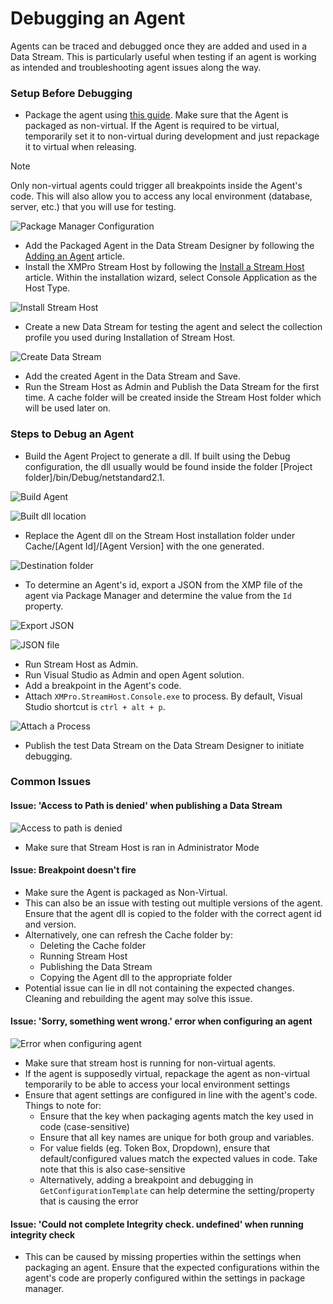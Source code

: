 # Debugging an Agent

Agents can be traced and debugged once they are added and used in a Data Stream. This is particularly useful when testing if an agent is working as intended and troubleshooting agent issues along the way.

### Setup Before Debugging

* Package the agent using [this guide](packaging-agents.md). Make sure that the Agent is packaged as non-virtual. If the Agent is required to be virtual, temporarily set it to non-virtual during development and just repackage it to virtual when releasing.

> [!NOTE]
> Only non-virtual agents could trigger all breakpoints inside the Agent's code. This will also allow you to access any local environment (database, server, etc.) that you will use for testing.

![Package Manager Configuration](/docs/images/debugging-package-manager.png)

* Add the Packaged Agent in the Data Stream Designer by following the [Adding an Agent](manage-agents.md#adding-an-agent) article.
* Install the XMPro Stream Host by following the [Install a Stream Host](../stream-host.md#how-to-install-a-stream-host) article. Within the installation wizard, select Console Application as the Host Type.

![Install Stream Host](/docs/images/debugging-install-stream-host.png)

* Create a new Data Stream for testing the agent and select the collection profile you used during Installation of Stream Host.

![Create Data Stream](/docs/images/debugging-create-data-stream.png)

* Add the created Agent in the Data Stream and Save.
* Run the Stream Host as Admin and Publish the Data Stream for the first time. A cache folder will be created inside the Stream Host folder which will be used later on.

### Steps to Debug an Agent

* Build the Agent Project to generate a dll. If built using the Debug configuration, the dll usually would be found inside the folder \[Project folder]/bin/Debug/netstandard2.1.

![Build Agent](/docs/images/debugging-build-agent.png)

![Built dll location](/docs/images/debugging-built-dll.png)

* Replace the Agent dll on the Stream Host installation folder under Cache/\[Agent Id]/\[Agent Version] with the one generated.

![Destination folder](/docs/images/debugging-destination-folder.png)

* To determine an Agent's id, export a JSON from the XMP file of the agent via Package Manager and determine the value from the `Id` property.

![Export JSON](/docs/images/debugging-export-json.png)

![JSON file](/docs/images/debugging-json-file.png)

* Run Stream Host as Admin.
* Run Visual Studio as Admin and open Agent solution.
* Add a breakpoint in the Agent's code.
* Attach `XMPro.StreamHost.Console.exe` to process. By default, Visual Studio shortcut is `ctrl + alt + p`.

![Attach a Process](/docs/images/debugging-attach-process.png)

* Publish the test Data Stream on the Data Stream Designer to initiate debugging.

### Common Issues

#### Issue: 'Access to Path is denied' when publishing a Data Stream

![Access to path is denied](/docs/images/debugging-access-denied.png)

* Make sure that Stream Host is ran in Administrator Mode

#### Issue: Breakpoint doesn't fire

* Make sure the Agent is packaged as Non-Virtual.
* This can also be an issue with testing out multiple versions of the agent. Ensure that the agent dll is copied to the folder with the correct agent id and version.
* Alternatively, one can refresh the Cache folder by:
  * Deleting the Cache folder
  * Running Stream Host
  * Publishing the Data Stream
  * Copying the Agent dll to the appropriate folder
* Potential issue can lie in dll not containing the expected changes. Cleaning and rebuilding the agent may solve this issue.

#### Issue: 'Sorry, something went wrong.' error when configuring an agent

![Error when configuring agent](/docs/images/debugging-error-configuring.png)

* Make sure that stream host is running for non-virtual agents.
* If the agent is supposedly virtual, repackage the agent as non-virtual temporarily to be able to access your local environment settings
* Ensure that agent settings are configured in line with the agent's code. Things to note for:
  * Ensure that the key when packaging agents match the key used in code (case-sensitive)
  * Ensure that all key names are unique for both group and variables.
  * For value fields (eg. Token Box, Dropdown), ensure that default/configured values match the expected values in code. Take note that this is also case-sensitive
  * Alternatively, adding a breakpoint and debugging in `GetConfigurationTemplate` can help determine the setting/property that is causing the error

#### Issue: 'Could not complete Integrity check. undefined' when running integrity check

* This can be caused by missing properties within the settings when packaging an agent. Ensure that the expected configurations within the agent's code are properly configured within the settings in package manager.

